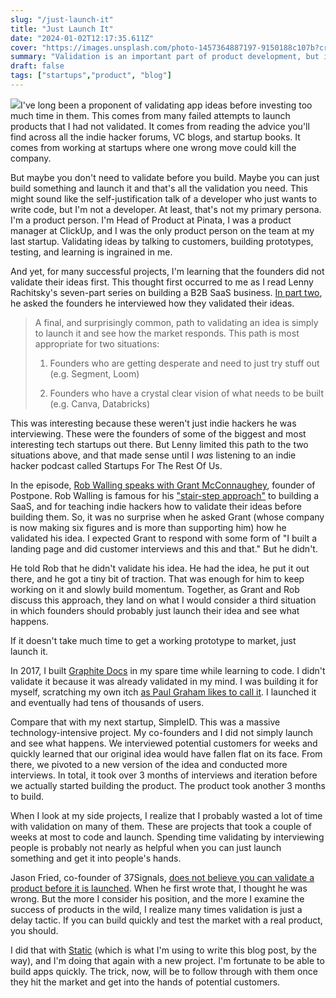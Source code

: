 ```yaml
---
slug: "/just-launch-it"
title: "Just Launch It"
date: "2024-01-02T12:17:35.611Z"
cover: "https://images.unsplash.com/photo-1457364887197-9150188c107b?crop=entropy&cs=tinysrgb&fit=max&fm=jpg&ixid=M3w0MDkwMjh8MHwxfHNlYXJjaHwxfHxsYXVuY2h8ZW58MHx8fHwxNzA0Mjg2NDQ4fDA&ixlib=rb-4.0.3&q=80&w=1080"
summary: "Validation is an important part of product development, but it turns out you might be able to just launch."
draft: false
tags: ["startups","product", "blog"]
---
```

![](https://images.unsplash.com/photo-1457364887197-9150188c107b?crop=entropy&cs=tinysrgb&fit=max&fm=jpg&ixid=M3w0MDkwMjh8MHwxfHNlYXJjaHwxfHxsYXVuY2h8ZW58MHx8fHwxNzA0Mjg2NDQ4fDA&ixlib=rb-4.0.3&q=80&w=1080)I've long been a proponent of validating app ideas before investing too much time in them. This comes from many failed attempts to launch products that I had not validated. It comes from reading the advice you'll find across all the indie hacker forums, VC blogs, and startup books. It comes from working at startups where one wrong move could kill the company.

But maybe you don't need to validate before you build. Maybe you can just build something and launch it and that's all the validation you need. This might sound like the self-justification talk of a developer who just wants to write code, but I'm not a developer. At least, that's not my primary persona. I'm a product person. I'm Head of Product at Pinata, I was a product manager at ClickUp, and I was the only product person on the team at my last startup. Validating ideas by talking to customers, building prototypes, testing, and learning is ingrained in me.

And yet, for many successful projects, I'm learning that the founders did not validate their ideas first. This thought first occurred to me as I read Lenny Rachitsky's seven-part series on building a B2B SaaS business. [In part two](https://www.lennysnewsletter.com/p/how-to-validate-your-b2b-startup), he asked the founders he interviewed how they validated their ideas.

> A final, and surprisingly common, path to validating an idea is simply to launch it and see how the market responds. This path is most appropriate for two situations:
> 
> 1.  Founders who are getting desperate and need to just try stuff out (e.g. Segment, Loom)
>     
> 2.  Founders who have a crystal clear vision of what needs to be built (e.g. Canva, Databricks)
>     

This was interesting because these weren't just indie hackers he was interviewing. These were the founders of some of the biggest and most interesting tech startups out there. But Lenny limited this path to the two situations above, and that made sense until I _was_ listening to an indie hacker podcast called Startups For The Rest Of Us.

In the episode, [Rob Walling speaks with Grant McConnaughey](https://www.startupsfortherestofus.com/episodes/episode-693-building-a-mid-six-figure-saas-in-less-than-3-years), founder of Postpone. Rob Walling is famous for his ["stair-step approach"](https://robwalling.com/2015/03/26/the-stair-step-method-of-bootstrapping/) to building a SaaS, and for teaching indie hackers how to validate their ideas before building them. So, it was no surprise when he asked Grant (whose company is now making six figures and is more than supporting him) how he validated his idea. I expected Grant to respond with some form of "I built a landing page and did customer interviews and this and that." But he didn't.

He told Rob that he didn't validate his idea. He had the idea, he put it out there, and he got a tiny bit of traction. That was enough for him to keep working on it and slowly build momentum. Together, as Grant and Rob discuss this approach, they land on what I would consider a third situation in which founders should probably just launch their idea and see what happens.

If it doesn't take much time to get a working prototype to market, just launch it.

In 2017, I built [Graphite Docs](https://graphitedocs.com) in my spare time while learning to code. I didn't validate it because it was already validated in my mind. I was building it for myself, scratching my own itch [as Paul Graham likes to call it](https://paulgraham.com/startupideas.html). I launched it and eventually had tens of thousands of users.

Compare that with my next startup, SimpleID. This was a massive technology-intensive project. My co-founders and I did not simply launch and see what happens. We interviewed potential customers for weeks and quickly learned that our original idea would have fallen flat on its face. From there, we pivoted to a new version of the idea and conducted more interviews. In total, it took over 3 months of interviews and iteration before we actually started building the product. The product took another 3 months to build.

When I look at my side projects, I realize that I probably wasted a lot of time with validation on many of them. These are projects that took a couple of weeks at most to code and launch. Spending time validating by interviewing people is probably not nearly as helpful when you can just launch something and get it into people's hands.

Jason Fried, co-founder of 37Signals, [does not believe you can validate a product before it is launched](https://world.hey.com/jason/validation-is-a-mirage-273c0969). When he first wrote that, I thought he was wrong. But the more I consider his position, and the more I examine the success of products in the wild, I realize many times validation is just a delay tactic. If you can build quickly and test the market with a real product, you should.

I did that with [Static](https://writestatic.com) (which is what I'm using to write this blog post, by the way), and I'm doing that again with a new project. I'm fortunate to be able to build apps quickly. The trick, now, will be to follow through with them once they hit the market and get into the hands of potential customers.